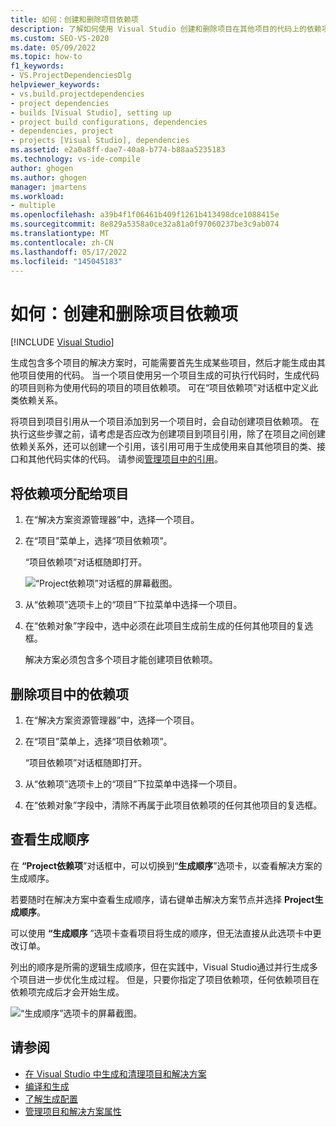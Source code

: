 ```yaml
---
title: 如何：创建和删除项目依赖项
description: 了解如何使用 Visual Studio 创建和删除项目在其他项目的代码上的依赖项。
ms.custom: SEO-VS-2020
ms.date: 05/09/2022
ms.topic: how-to
f1_keywords:
- VS.ProjectDependenciesDlg
helpviewer_keywords:
- vs.build.projectdependencies
- project dependencies
- builds [Visual Studio], setting up
- project build configurations, dependencies
- dependencies, project
- projects [Visual Studio], dependencies
ms.assetid: e2a0a8ff-dae7-40a8-b774-b88aa5235183
ms.technology: vs-ide-compile
author: ghogen
ms.author: ghogen
manager: jmartens
ms.workload:
- multiple
ms.openlocfilehash: a39b4f1f06461b409f1261b413498dce1088415e
ms.sourcegitcommit: 8e829a5358a0ce32a81a0f97060237be3c9ab074
ms.translationtype: MT
ms.contentlocale: zh-CN
ms.lasthandoff: 05/17/2022
ms.locfileid: "145045183"
---
```

# <a name="how-to-create-and-remove-project-dependencies"></a>如何：创建和删除项目依赖项

 [!INCLUDE [Visual Studio](~/includes/applies-to-version/vs-windows-only.md)]

生成包含多个项目的解决方案时，可能需要首先生成某些项目，然后才能生成由其他项目使用的代码。 当一个项目使用另一个项目生成的可执行代码时，生成代码的项目则称为使用代码的项目的项目依赖项。 可在“项目依赖项”对话框中定义此类依赖关系。

将项目到项目引用从一个项目添加到另一个项目时，会自动创建项目依赖项。 在执行这些步骤之前，请考虑是否应改为创建项目到项目引用，除了在项目之间创建依赖关系外，还可以创建一个引用，该引用可用于生成使用来自其他项目的类、接口和其他代码实体的代码。 请参阅[管理项目中的引用](managing-references-in-a-project.md#project-to-project-references)。

## <a name="to-assign-dependencies-to-projects"></a>将依赖项分配给项目

1. 在“解决方案资源管理器”中，选择一个项目。

2. 在“项目”菜单上，选择“项目依赖项”。

    “项目依赖项”对话框随即打开。

    ![“Project依赖项”对话框的屏幕截图。](media/vs-2022/project-dependencies.png)

3. 从“依赖项”选项卡上的“项目”下拉菜单中选择一个项目。

4. 在“依赖对象”字段中，选中必须在此项目生成前生成的任何其他项目的复选框。

   解决方案必须包含多个项目才能创建项目依赖项。

## <a name="to-remove-dependencies-from-projects"></a>删除项目中的依赖项

1. 在“解决方案资源管理器”中，选择一个项目。

2. 在“项目”菜单上，选择“项目依赖项”。

     “项目依赖项”对话框随即打开。

3. 从“依赖项”选项卡上的“项目”下拉菜单中选择一个项目。

4. 在“依赖对象”字段中，清除不再属于此项目依赖项的任何其他项目的复选框。

## <a name="to-view-the-build-order"></a>查看生成顺序

在 **“Project依赖项**”对话框中，可以切换到“**生成顺序**”选项卡，以查看解决方案的生成顺序。

若要随时在解决方案中查看生成顺序，请右键单击解决方案节点并选择 **Project生成顺序**。

可以使用 **“生成顺序** ”选项卡查看项目将生成的顺序，但无法直接从此选项卡中更改订单。

列出的顺序是所需的逻辑生成顺序，但在实践中，Visual Studio通过并行生成多个项目进一步优化生成过程。 但是，只要你指定了项目依赖项，任何依赖项目在依赖项完成后才会开始生成。

![“生成顺序”选项卡的屏幕截图。](media/vs-2022/project-build-order.png)

## <a name="see-also"></a>请参阅

- [在 Visual Studio 中生成和清理项目和解决方案](../ide/building-and-cleaning-projects-and-solutions-in-visual-studio.md)
- [编译和生成](../ide/compiling-and-building-in-visual-studio.md)
- [了解生成配置](../ide/understanding-build-configurations.md)
- [管理项目和解决方案属性](managing-project-and-solution-properties.md)
